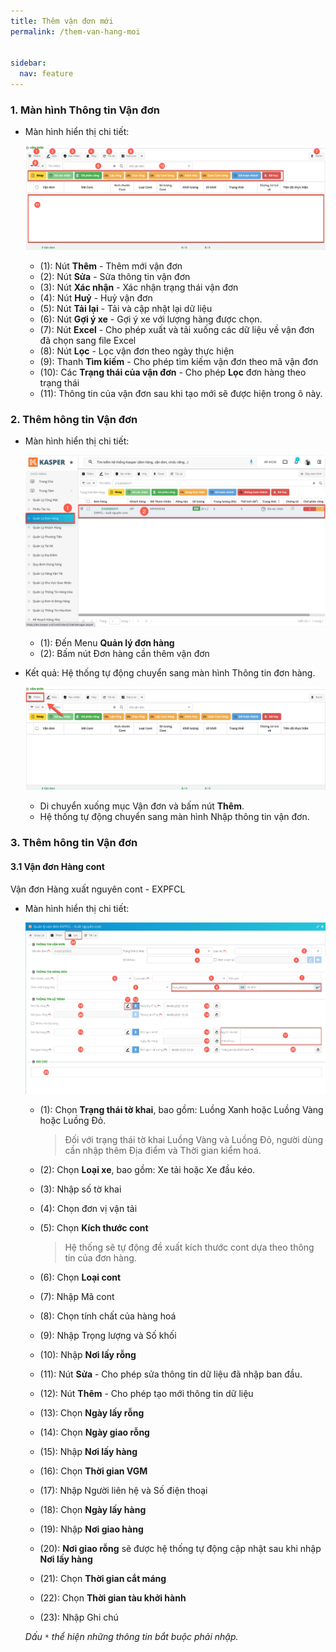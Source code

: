 ```yaml
---
title: Thêm vận đơn mới
permalink: /them-van-hang-moi


sidebar:
  nav: feature
---
```



### **1. Màn hình Thông tin Vận đơn**

* Màn hình hiển thị chi tiết:

     ![](/assets/orderpic/AddOrder/Add-Order-15.png)

     * (1): Nút **Thêm** - Thêm mới vận đơn
     * (2): Nút **Sửa** - Sửa thông tin vận đơn
     * (3): Nút **Xác nhận** - Xác nhận trạng thái vận đơn
     * (4): Nút **Huỷ** - Huỷ vận đơn
     * (5): Nút **Tải lại** - Tải và cập nhật lại dữ liệu
     * (6): Nút **Gợi ý xe** - Gợi ý xe với lượng hàng được chọn.
     * (7): Nút **Excel** - Cho phép xuất và tải xuống các dữ liệu về vận đơn đã chọn sang file Excel
     * (8): Nút **Lọc** - Lọc vận đơn theo ngày thực hiện
     * (9): Thanh **Tìm kiếm** - Cho phép tìm kiếm vận đơn theo mã vận đơn
     * (10): Các **Trạng thái của vận đơn** - Cho phép **Lọc** đơn hàng theo trạng thái
     * (11): Thông tin của vận đơn sau khi tạo mới sẽ được hiện trong ô này.

### **2. Thêm hông tin Vận đơn**

* Màn hình hiển thị chi tiết:

     ![](/assets/orderpic/AddOrder/Add-Order-16.png)

     * (1): Đến Menu **Quản lý đơn hàng**
     * (2): Bấm nút Đơn hàng cần thêm vận đơn

* Kết quả: Hệ thống tự động chuyển sang màn hình Thông tin đơn hàng. 

     ![](/assets/orderpic/AddOrder/Add-Order-17.png)

     * Di chuyển xuống mục Vận đơn và bấm nút **Thêm**.
     * Hệ thống tự động chuyển sang màn hình Nhập thông tin vận đơn.


### **3. Thêm hông tin Vận đơn**

#### 3.1 Vận đơn Hàng cont ####

Vận đơn Hàng xuất nguyên cont - EXPFCL

* Màn hình hiển thị chi tiết:

     ![](/assets/orderpic/AddBL/Add-BL-0.png)

     * (1): Chọn **Trạng thái tờ khai**, bao gồm: Luồng Xanh hoặc Luồng Vàng hoặc Luồng Đỏ.

          >Đối với trạng thái tờ khai Luồng Vàng và Luồng Đỏ, người dùng cần nhập thêm Địa điểm và Thời gian kiểm hoá.
     * (2): Chọn **Loại xe**, bao gồm: Xe tải hoặc Xe đầu kéo.
     * (3): Nhập số tờ khai 
     * (4): Chọn đơn vị vận tải
     * (5): Chọn **Kích thước cont**  

          >Hệ thống sẽ tự động đề xuất kích thước cont dựa theo thông tin của đơn hàng.  
     * (6): Chọn **Loại cont**
     * (7): Nhập Mã cont
     * (8): Chọn tính chất của hàng hoá
     * (9): Nhập Trọng lượng và Số khối
     * (10): Nhập **Nơi lấy rỗng** 
     * (11): Nút **Sửa** - Cho phép sửa thông tin dữ liệu đã nhập ban đầu.
     * (12): Nút **Thêm** - Cho phép tạo mới thông tin dữ liệu
     * (13): Chọn **Ngày lấy rỗng**
     * (14): Chọn **Ngày giao rỗng**
     * (15): Nhập **Nơi lấy hàng**
     * (16): Chọn **Thời gian VGM**
     * (17): Nhập Người liên hệ và Số điện thoại
     * (18): Chọn **Ngày lấy hàng**
     * (19): Nhập **Nơi giao hàng**
     * (20): **Nơi giao rỗng** sẽ được hệ thống tự động cập nhật sau khi nhập **Nơi lấy hàng**
     * (21): Chọn **Thời gian cắt máng** 
     * (22): Chọn **Thời gian tàu khởi hành**
     * (23): Nhập Ghi chú

     *Dấu `*` thể hiện những thông tin bắt buộc phải nhập.* 
